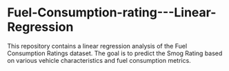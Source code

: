 # Fuel-Consumption-rating---Linear-Regression
This repository contains a linear regression analysis of the Fuel Consumption Ratings dataset. The goal is to predict the Smog Rating based on various vehicle characteristics and fuel consumption metrics.
